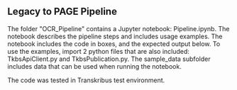 ## Legacy to PAGE Pipeline
The folder "OCR_Pipeline" contains a Jupyter notebook: Pipeline.ipynb. The notebook describes the pipeline steps and includes usage examples. The notebook includes the code in boxes, and the expected output below.
To use the examples, import 2 python files that are also included: TkbsApiClient.py and TkbsPublication.py. The sample_data subfolder includes data that can be used when running the notebook.


The code was tested in Transkribus test environment.
